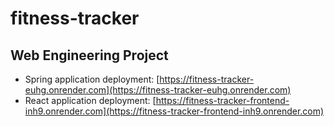 # fitness-tracker

## Web Engineering Project

- Spring application deployment: [https://fitness-tracker-euhg.onrender.com](https://fitness-tracker-euhg.onrender.com)
- React application deployment: [https://fitness-tracker-frontend-inh9.onrender.com](https://fitness-tracker-frontend-inh9.onrender.com)
